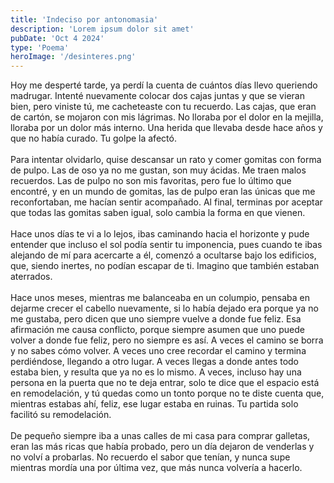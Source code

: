 ```yaml
---
title: 'Indeciso por antonomasia'
description: 'Lorem ipsum dolor sit amet'
pubDate: 'Oct 4 2024'
type: 'Poema'
heroImage: '/desinteres.png'
---
```


Hoy me desperté tarde, ya perdí la cuenta de cuántos días llevo queriendo madrugar. Intenté nuevamente colocar dos cajas juntas y que se vieran bien, pero viniste tú, me cacheteaste con tu recuerdo. Las cajas, que eran de cartón, se mojaron con mis lágrimas. No lloraba por el dolor en la mejilla, lloraba por un dolor más interno. Una herida que llevaba desde hace años y que no había curado. Tu golpe la afectó.
<br><br>
Para intentar olvidarlo, quise descansar un rato y comer gomitas con forma de pulpo. Las de oso ya no me gustan, son muy ácidas. Me traen malos recuerdos. Las de pulpo no son mis favoritas, pero fue lo último que encontré, y en un mundo de gomitas, las de pulpo eran las únicas que me reconfortaban, me hacían sentir acompañado. Al final, terminas por aceptar que todas las gomitas saben igual, solo cambia la forma en que vienen.
<br><br>
Hace unos días te vi a lo lejos, ibas caminando hacia el horizonte y pude entender que incluso el sol podía sentir tu imponencia, pues cuando te ibas alejando de mí para acercarte a él, comenzó a ocultarse bajo los edificios, que, siendo inertes, no podían escapar de ti. Imagino que también estaban aterrados.
<br><br>
Hace unos meses, mientras me balanceaba en un columpio, pensaba en dejarme crecer el cabello nuevamente, si lo había dejado era porque ya no me gustaba, pero dicen que uno siempre vuelve a donde fue feliz. Esa afirmación me causa conflicto, porque siempre asumen que uno puede volver a donde fue feliz, pero no siempre es así. A veces el camino se borra y no sabes cómo volver. A veces uno cree recordar el camino y termina perdiéndose, llegando a otro lugar. A veces llegas a donde antes todo estaba bien, y resulta que ya no es lo mismo. A veces, incluso hay una persona en la puerta que no te deja entrar, solo te dice que el espacio está en remodelación, y tú quedas como un tonto porque no te diste cuenta que, mientras estabas ahí, feliz, ese lugar estaba en ruinas. Tu partida solo facilitó su remodelación.
<br><br>
De pequeño siempre iba a unas calles de mi casa para comprar galletas, eran las más ricas que había probado, pero un día dejaron de venderlas y no volví a probarlas. No recuerdo el sabor que tenían, y nunca supe mientras mordía una por última vez, que más nunca volvería a hacerlo.
